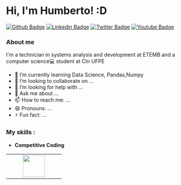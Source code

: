 # Hi, I'm Humberto! :D

[![Github Badge](https://img.shields.io/badge/-Github-000?style=flat-square&logo=Github&logoColor=white&link=https://github.com/hlaff147)](https://github.com/hlaff147)
[![Linkedin Badge](https://img.shields.io/badge/-LinkedIn-blue?style=flat-square&logo=Linkedin&logoColor=white&link=https://www.linkedin.com/in/hlaff/)](https://www.linkedin.com/in/hlaff/)
[![Twitter Badge](https://img.shields.io/badge/-Twitter-1ca0f1?style=flat-square&labelColor=1ca0f1&logo=twitter&logoColor=white&link=https://twitter.com/Humbertto006)](https://twitter.com/Humbertto006)
[![Youtube Badge](https://img.shields.io/badge/-YouTube-ff0000?style=flat-square&labelColor=ff0000&logo=youtube&logoColor=white&link=https://www.youtube.com/channel/UCVvviR4KQTctIGx3CXXlRbw)](https://www.youtube.com/channel/UCVvviR4KQTctIGx3CXXlRbw)

### About me
I'm a technician in systems analysis and development at ETEMB and a computer science💻 student at CIn UFPE

- 🌱 I’m currently learning Data Science, Pandas,Numpy
- 👯 I’m looking to collaborate on ...
- 🤔 I’m looking for help with ...
- 💬 Ask me about ...
- 📫 How to reach me: ...
- 😄 Pronouns: ...
- ⚡ Fun fact: ...

### My skills :
- **Competitive Coding**
<table>
<tbody>
 <tr>
<td align="center" width="50%">
<img height=60px src="https://www.vectorlogo.zone/logos/python/python-ar21.svg"> 
</td>
  </tr>
</tbody>
</table>
